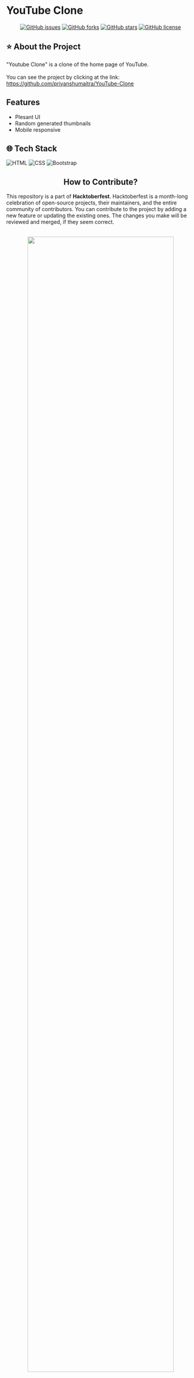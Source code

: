 <h1> YouTube Clone </h1>

<div align="center">

<a href="">[![GitHub issues](https://img.shields.io/github/issues/priyanshumaitra/YouTube-Clone)](https://github.com/priyanshumaitra/YouTube-Clone/issues)</a>
<a href="">[![GitHub forks](https://img.shields.io/github/forks/priyanshumaitra/YouTube-Clone)](https://github.com/priyanshumaitra/YouTube-Clone/network)
<a href="">[![GitHub stars](https://img.shields.io/github/stars/priyanshumaitra/YouTube-Clone)](https://github.com/priyanshumaitra/YouTube-Clone/stargazers)
<a href="">[![GitHub license](https://img.shields.io/github/license/priyanshumaitra/YouTube-Clone)](https://github.com/priyanshumaitra/YouTube-Clone)

</div>

<h2> ⭐ About the Project </h2>

"Youtube Clone" is a clone of the home page of YouTube.
<br></br>
You can see the project by clicking at the link: https://github.com/priyanshumaitra/YouTube-Clone

<h2> Features </h2>

- Plesant UI
- Random generated thumbnails
- Mobile responsive

<h2> 🌐 Tech Stack </h2>

<div align="left">

![HTML](https://img.shields.io/badge/HTML5-E34F26?style=for-the-badge&logo=html5&logoColor=white)
![CSS](https://img.shields.io/badge/CSS3-1572B6?style=for-the-badge&logo=css3&logoColor=white)
![Bootstrap](https://img.shields.io/badge/Bootstrap-563D7C?style=for-the-badge&logo=bootstrap&logoColor=white)

</div>

<h2 align="center"> How to Contribute? </h2>
This repository is a part of <b>Hacktoberfest</b>. Hacktoberfest is a month-long celebration of open-source projects, their maintainers, and the entire community of contributors. You can contribute to the project by adding a new feature or updating the existing ones. The changes you make will be reviewed and merged, if they seem correct. <br></br>

<p align="center" width="100%">
    <img width="88%" src="https://res.cloudinary.com/practicaldev/image/fetch/s--ds97LCK---/c_imagga_scale,f_auto,fl_progressive,h_420,q_auto,w_1000/https://dev-to-uploads.s3.amazonaws.com/uploads/articles/ymlmr15l83rrjq8natft.jpg">
</p>
If you want to contribute to the project, you can follow the steps given below:

1. Star this repository.

2. Fork this repository by clicking on the grey "Fork" button on the top right corner of this page.

3. Clone the forked repository. Go to your GitHub account, open the forked repository, click on the code button and then click the copy to clipboard icon.Open a terminal and run the following command:

```bash
git clone "url you just copied"
```

where "url you just copied" (without the quotation marks) is the url to this repository (your fork of this project).

4. Change the repository directory

```bash
cd YouTube-Clone
```

5. Create a branch

```bash
git switch -c your-new-branch-name
```

6. Make all the necessary changes to the project and follow the given commands.

```bash
git status
```

```bash
git add .
```

```bash
git commit -m "Add a message"
```

7. Push the changes to github.

```bash
git push origin -u your-branch-name
```

8. Open a Pull request. If you go to your repository on GitHub, you'll see a "Compare & pull request" button. Click on that button. Then, click on "Create pull request" button.

9. Your changes will be reviewed and merged into the main branch if they seem correct.

## Contributors

<a href="https://github.com/priyanshumaitra/YouTube-Clone/graphs/contributors">
  <img src="https://contrib.rocks/image?repo=priyanshumaitra/YouTube-Clone" />
</a>

<h2 align="center"> Thank you :smiley: </h2>
